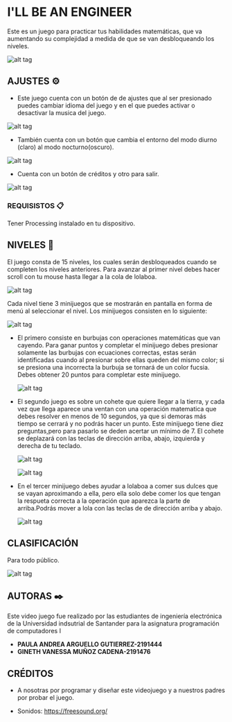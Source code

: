 # I'LL BE AN ENGINEER

Este es un juego para practicar tus habilidades matemáticas, que va aumentando su complejidad a medida de que se van desbloqueando los niveles.

![alt tag](https://raw.githubusercontent.com/Computer-Programming-I-UIS/game-i-ll-be-an-engineer/master/version%20buena/illbeanengineer/Screen%20Shot%202020-08-26%20at%2012.56.57%20PM.png)

## AJUSTES ⚙️

 - Este juego cuenta con un botón de de ajustes que al ser presionado puedes cambiar idioma del juego y en el que puedes activar o desactivar la musica del juego. 

![alt tag](https://raw.githubusercontent.com/Computer-Programming-I-UIS/game-i-ll-be-an-engineer/master/version%20buena/illbeanengineer/Screen%20Shot%202020-08-26%20at%2012.57.25%20PM.png)



 - También cuenta con un botón que cambia el entorno del modo diurno (claro) al modo nocturno(oscuro). 
 
![alt tag](https://raw.githubusercontent.com/Computer-Programming-I-UIS/game-i-ll-be-an-engineer/master/version%20buena/illbeanengineer/Screen%20Shot%202020-08-26%20at%2012.57.11%20PM.png)

 - Cuenta con un botón de créditos y otro para salir.
 
![alt tag](https://raw.githubusercontent.com/Computer-Programming-I-UIS/game-i-ll-be-an-engineer/master/version%20buena/illbeanengineer/Screen%20Shot%202020-08-26%20at%2012.57.56%20PM.png)
  
### REQUISISTOS 📋

Tener Processing instalado en tu dispositivo.


## NIVELES 🚀
El juego consta de 15 niveles, los cuales serán desbloqueados cuando se completen los niveles anteriores.
Para avanzar al primer nivel debes hacer scroll con tu mouse hasta llegar a la cola de lolaboa.

![alt tag](https://raw.githubusercontent.com/Computer-Programming-I-UIS/game-i-ll-be-an-engineer/master/version%20buena/illbeanengineer/Screen%20Shot%202020-08-26%20at%2012.58.21%20PM.png)

Cada nivel tiene 3 minijuegos que se mostrarán en pantalla en forma de menú al seleccionar el nivel. Los minijuegos consisten en lo siguiente:

![alt tag](https://raw.githubusercontent.com/Computer-Programming-I-UIS/game-i-ll-be-an-engineer/master/version%20buena/illbeanengineer/Screen%20Shot%202020-08-26%20at%2012.58.34%20PM.png)
   - El primero consiste en burbujas con operaciones matemáticas que van cayendo. Para ganar puntos y completar el minijuego debes 
     presionar solamente las burbujas con ecuaciones correctas, estas serán identificadas cuando al presionar sobre ellas queden 
     del mismo color; si se presiona una incorrecta la burbuja se tornará de un color fucsia. Debes obtener 20 puntos para completar este minijuego.
     
     ![alt tag](https://raw.githubusercontent.com/Computer-Programming-I-UIS/game-i-ll-be-an-engineer/master/version%20buena/illbeanengineer/Screen%20Shot%202020-08-26%20at%2012.58.49%20PM.png)
     
  - El segundo juego es sobre un cohete que quiere llegar a la tierra, y cada vez que llega aparece una ventan con una operación 
    matematica que  debes resolver en menos de 10 segundos, ya que si demoras más tiempo se cerrará y no podrás hacer un punto. 
    Este minijuego tiene diez preguntas,pero para pasarlo se deden acertar un mínimo de 7. El cohete se deplazará con las teclas       de dirección arriba, abajo, izquierda y derecha de tu teclado.  
    
      ![alt tag](https://raw.githubusercontent.com/Computer-Programming-I-UIS/game-i-ll-be-an-engineer/master/version%20buena/illbeanengineer/Screen%20Shot%202020-08-26%20at%201.48.13%20PM.png)
      
      ![alt tag](https://raw.githubusercontent.com/Computer-Programming-I-UIS/game-i-ll-be-an-engineer/master/version%20buena/illbeanengineer/Screen%20Shot%202020-08-26%20at%2012.59.12%20PM.png)
      
   - En el tercer minijuego debes ayudar a lolaboa a comer sus dulces que se vayan aproximando a ella, pero ella solo debe comer
     los que tengan la  respueta correcta a la operación  que aparezca la parte de arriba.Podrás mover a lola con las teclas de de 
     dirección arriba y abajo.
     
       ![alt tag](https://raw.githubusercontent.com/Computer-Programming-I-UIS/game-i-ll-be-an-engineer/master/version%20buena/illbeanengineer/Screen%20Shot%202020-08-26%20at%201.47.46%20PM.png)
       
## CLASIFICACIÓN
 Para todo público.
 
   ![alt tag](https://raw.githubusercontent.com/Computer-Programming-I-UIS/game-i-ll-be-an-engineer/master/version%20buena/illbeanengineer/data/e.jpeg)
   
## AUTORAS ✒️
Este video juego fue realizado por las estudiantes de ingeniería electrónica de la Universidad indsutrial de Santander para 
la asignatura programación de computadores I 
 
  

* **PAULA ANDREA ARGUELLO GUTIERREZ-2191444**
* **GINETH VANESSA MUÑOZ CADENA-2191476** 

## CRÉDITOS
- A nosotras por programar y diseñar este videojuego y a nuestros padres por probar el juego.

- Sonidos: https://freesound.org/
